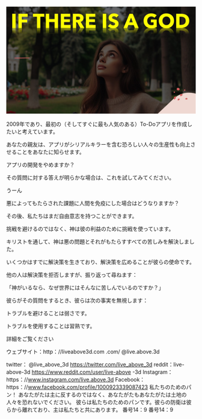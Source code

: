 ![Video cover image](../cover.jpg "cover photo")

2009年であり、最初の（そしてすぐに最も人気のある）To-Doアプリを作成したいと考えています。

あなたの親友は、アプリがシリアルキラーを含む恐ろしい人々の生産性も向上させることをあなたに知らせます。

アプリの開発をやめますか？

その質問に対する答えが明らかな場合は、これを試してみてください。

うーん

悪によってもたらされた課題に人間を免疫にした場合はどうなりますか？

その後、私たちはまだ自由意志を持つことができます。

挑戦を避けるのではなく、神は彼の利益のために挑戦を使っています。

キリストを通して、神は悪の問題とそれがもたらすすべての苦しみを解決しました。

いくつかはすでに解決策を生きており、解決策を広めることが彼らの使命です。

他の人は解決策を拒否しますが、振り返って尋ねます：

「神がいるなら、なぜ世界にはそんなに苦しんでいるのですか？」

彼らがその質問をするとき、彼らは次の事実を無視します：

トラブルを避けることは弱さです。

トラブルを使用することは習熟です。

詳細をご覧ください

ウェブサイト：http：//liveabove3d.com .com/ @live.above.3d

twitter： @live_above_3d https://twitter.com/live_above_3d
reddit：live-above-3d https://www.reddit.com/user/live-above -3d
Instagram：https：//www.instagram.com/live.above.3d
Facebook：https：//www.facebook.com/profile/1000923339087423 私たちのためのパン！
あなたがたは主に反するのではなく、あなたがたもあなたがたは土地の人々を恐れないでください。 彼らは私たちのためのパンです。彼らの防衛は彼らから離れており、主は私たちと共にあります。
番号14：9
番号14：9




